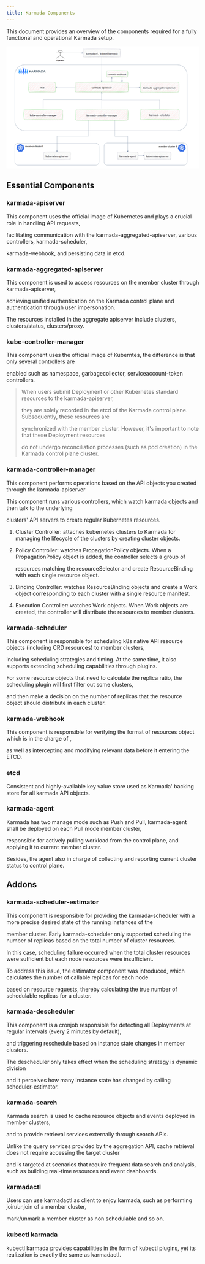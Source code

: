 ```yaml
---
title: Karmada Components
---
```


This document provides an overview of the components required for a fully functional and operational Karmada setup.

![components](../resources/general/components.png)

## Essential Components

### karmada-apiserver

This component uses the official image of Kubernetes and plays a crucial role in handling API requests,

facilitating communication with the karmada-aggregated-apiserver, various controllers, karmada-scheduler,

karmada-webhook, and persisting data in etcd.

### karmada-aggregated-apiserver

This component is used to access resources on the member cluster through karmada-apiserver, 

achieving unified authentication on the Karmada control plane and authentication through user impersonation.

The resources installed in the aggregate apiserver include clusters, clusters/status, clusters/proxy.

### kube-controller-manager

This component uses the official image of Kuberntes, the difference is that only several controllers are 

enabled such as namespace, garbagecollector, serviceaccount-token controllers.

> When users submit Deployment or other Kubernetes standard resources to the karmada-apiserver,
>
> they are solely recorded in the etcd of the Karmada control plane. Subsequently, these resources are
>
> synchronized with the member cluster. However, it's important to note that these Deployment resources
>
> do not undergo reconciliation processes (such as pod creation) in the Karmada control plane cluster.

### karmada-controller-manager

This component performs operations based on the API objects you created through the karmada-apiserver

This component runs various controllers, which watch karmada objects and then talk to the underlying 

clusters' API servers to create regular Kubernetes resources.

1. Cluster Controller: attaches kubernetes clusters to Karmada for managing the lifecycle of the clusters by creating cluster objects.

2. Policy Controller: watches PropagationPolicy objects. When a PropagationPolicy object is added, the controller selects a group of 

   resources matching the resourceSelector and create ResourceBinding with each single resource object.

3. Binding Controller: watches ResourceBinding objects and create a Work object corresponding to each cluster with a single resource manifest.

4. Execution Controller: watches Work objects. When Work objects are created, the controller will distribute the resources to member clusters.

### karmada-scheduler

This component is responsible for scheduling k8s native API resource objects (including CRD resources) to member clusters, 

including scheduling strategies and timing. At the same time, it also supports extending scheduling capabilities through plugins.

For some resource objects that need to calculate the replica ratio, the scheduling plugin will first filter out some clusters, 

and then make a decision on the number of replicas that the resource object should distribute in each cluster.

### karmada-webhook

This component is responsible for verifying the format of resources object which is in the charge of , 

as well as intercepting and modifying relevant data before it entering the ETCD.

### etcd

Consistent and highly-available key value store used as Karmada' backing store for all karmada API objects. 

### karmada-agent

Karmada has two manage mode such as Push and Pull, karmada-agent shall be deployed on each Pull mode member cluster, 

responsible for actively pulling workload from the control plane, and applying it to current member cluster. 

Besides, the agent also in charge of collecting and reporting current cluster status to control plane.

## Addons

### karmada-scheduler-estimator

This component is responsible for providing the karmada-scheduler with a more precise desired state of the running instances of the 

member cluster. Early karmada-scheduler only supported scheduling the number of replicas based on the total number of cluster resources. 

In this case, scheduling failure occurred when the total cluster resources were sufficient but each node resources were insufficient.

To address this issue, the estimator component was introduced, which calculates the number of callable replicas for each node 

based on resource requests, thereby calculating the true number of schedulable replicas for a cluster.

### karmada-descheduler

This component is a cronjob responsible for detecting all Deployments at regular intervals (every 2 minutes by default), 

and triggering reschedule based on instance state changes in member clusters. 

The descheduler only takes effect when the scheduling strategy is dynamic division 

and it perceives how many instance state has changed by calling scheduler-estimator.

### karmada-search

Karmada search is used to cache resource objects and events deployed in member clusters, 

and to provide retrieval services externally through search APIs.

Unlike the query services provided by the aggregation API, cache retrieval does not require accessing the target cluster 

and is targeted at scenarios that require frequent data search and analysis, such as building real-time resources and event dashboards.

### karmadactl

Users can use karmadactl as client to enjoy karmada, such as performing join/unjoin of a member cluster, 

mark/unmark a member cluster as non schedulable and so on.

### kubectl karmada

kubectl karmada provides capabilities in the form of kubectl plugins, yet its realization is exactly the same as karmadactl.

